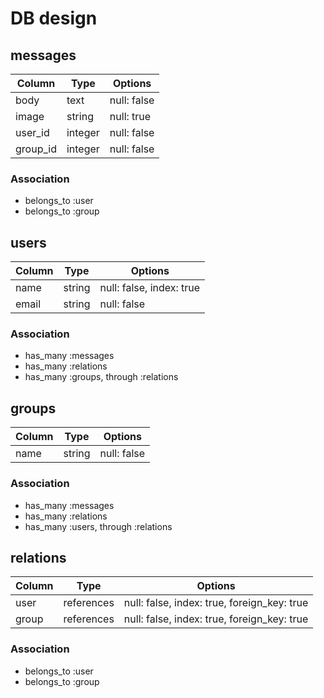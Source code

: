 # DB design

## messages

|Column|Type|Options|
|------|----|-------|
|body|text|null: false|
|image|string|null: true|
|user_id|integer|null: false|
|group_id|integer|null: false|

### Association
- belongs_to :user
- belongs_to :group

## users

|Column|Type|Options|
|------|----|-------|
|name|string|null: false, index: true|
|email|string|null: false|

### Association
- has_many :messages
- has_many :relations
- has_many :groups, through :relations

## groups

|Column|Type|Options|
|------|----|-------|
|name|string|null: false|

### Association
- has_many :messages
- has_many :relations
- has_many :users, through :relations

## relations

|Column|Type|Options|
|------|----|-------|
|user|references|null: false, index: true, foreign_key: true
|group|references|null: false, index: true, foreign_key: true

### Association

- belongs_to :user
- belongs_to :group
